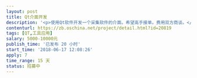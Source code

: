 ```yaml
---                
layout: post       
title: Qt介面开发           
description: '<p>使用Qt软件开发一个采集软件的介面。希望高手接单。费用双方商谈。</p>'     
contenturl: https://zb.oschina.net/project/detail.html?id=20819      
tags: [QT,工具应用]            
salary: 5000-10000元          
publish_time: '已发布 20 小时'         
start_time: '2018-06-17 12:08:26'           
apply: 7                   
time_range: 15 天              
status: 招募中                  
---                 
```

